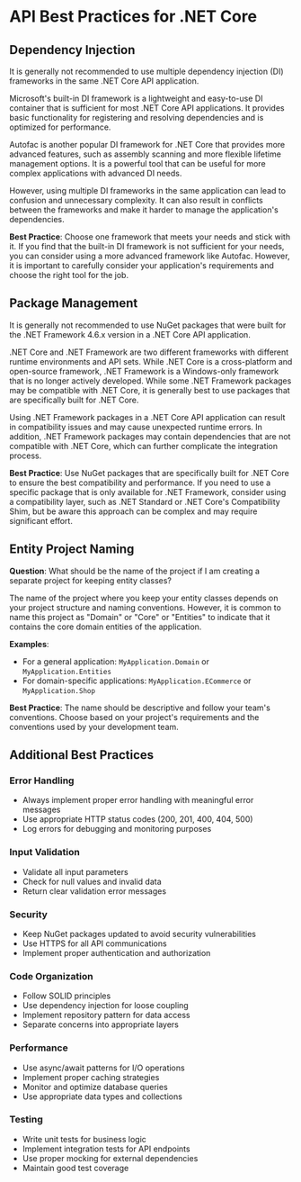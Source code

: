 # API Best Practices for .NET Core

## Dependency Injection

It is generally not recommended to use multiple dependency injection (DI) frameworks in the same .NET Core API application.

Microsoft's built-in DI framework is a lightweight and easy-to-use DI container that is sufficient for most .NET Core API applications. It provides basic functionality for registering and resolving dependencies and is optimized for performance.

Autofac is another popular DI framework for .NET Core that provides more advanced features, such as assembly scanning and more flexible lifetime management options. It is a powerful tool that can be useful for more complex applications with advanced DI needs.

However, using multiple DI frameworks in the same application can lead to confusion and unnecessary complexity. It can also result in conflicts between the frameworks and make it harder to manage the application's dependencies.

**Best Practice**: Choose one framework that meets your needs and stick with it. If you find that the built-in DI framework is not sufficient for your needs, you can consider using a more advanced framework like Autofac. However, it is important to carefully consider your application's requirements and choose the right tool for the job.

## Package Management

It is generally not recommended to use NuGet packages that were built for the .NET Framework 4.6.x version in a .NET Core API application.

.NET Core and .NET Framework are two different frameworks with different runtime environments and API sets. While .NET Core is a cross-platform and open-source framework, .NET Framework is a Windows-only framework that is no longer actively developed. While some .NET Framework packages may be compatible with .NET Core, it is generally best to use packages that are specifically built for .NET Core.

Using .NET Framework packages in a .NET Core API application can result in compatibility issues and may cause unexpected runtime errors. In addition, .NET Framework packages may contain dependencies that are not compatible with .NET Core, which can further complicate the integration process.

**Best Practice**: Use NuGet packages that are specifically built for .NET Core to ensure the best compatibility and performance. If you need to use a specific package that is only available for .NET Framework, consider using a compatibility layer, such as .NET Standard or .NET Core's Compatibility Shim, but be aware this approach can be complex and may require significant effort.

## Entity Project Naming

**Question**: What should be the name of the project if I am creating a separate project for keeping entity classes?

The name of the project where you keep your entity classes depends on your project structure and naming conventions. However, it is common to name this project as "Domain" or "Core" or "Entities" to indicate that it contains the core domain entities of the application.

**Examples**:
- For a general application: `MyApplication.Domain` or `MyApplication.Entities`
- For domain-specific applications: `MyApplication.ECommerce` or `MyApplication.Shop`

**Best Practice**: The name should be descriptive and follow your team's conventions. Choose based on your project's requirements and the conventions used by your development team.

## Additional Best Practices

### Error Handling
- Always implement proper error handling with meaningful error messages
- Use appropriate HTTP status codes (200, 201, 400, 404, 500)
- Log errors for debugging and monitoring purposes

### Input Validation
- Validate all input parameters
- Check for null values and invalid data
- Return clear validation error messages

### Security
- Keep NuGet packages updated to avoid security vulnerabilities
- Use HTTPS for all API communications
- Implement proper authentication and authorization

### Code Organization
- Follow SOLID principles
- Use dependency injection for loose coupling
- Implement repository pattern for data access
- Separate concerns into appropriate layers

### Performance
- Use async/await patterns for I/O operations
- Implement proper caching strategies
- Monitor and optimize database queries
- Use appropriate data types and collections

### Testing
- Write unit tests for business logic
- Implement integration tests for API endpoints
- Use proper mocking for external dependencies
- Maintain good test coverage